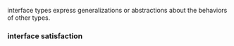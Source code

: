interface types express generalizations or abstractions about the behaviors of other types.





### interface satisfaction
